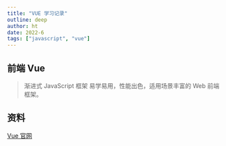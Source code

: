 ```yaml
---
title: "VUE 学习记录"
outline: deep
author: ht
date: 2022-6
tags: ["javascript", "vue"]
---
```


## 前端 Vue

> 渐进式
> JavaScript 框架
> 易学易用，性能出色，适用场景丰富的 Web 前端框架。

## 资料

[Vue 官网](https://cn.vuejs.org/guide/introduction.html)
